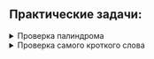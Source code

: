 ## Практические задачи:

<details>
<summary>Проверка палиндрома</summary>

[Codewars - 8 kyu Is it a palindrome?](https://www.codewars.com/kata/57a1fd2ce298a731b20006a4)

Напишите функцию, которая принимает на вход строку и возвращает true, если она является палиндромом (читается одинаково слева направо и справа налево), и false в противном случае.  

```js
function isPalindrome(str) {
  const reversedStr = str.split('').reverse().join('');
  return str.toLowerCase() === reversedStr.toLowerCase();
}
```
</details>


<details>
<summary>Проверка самого кроткого слова</summary>

[Codewars - 7 kyu Shortest Word](https://www.codewars.com/kata/57cebe1dc6fdc20c57000ac9/javascript)

Просто, учитывая строку слов, вернуть длину кратчайшего слова (слов). Строка никогда не будет пустой, и вам не нужно учитывать разные типы данных.  

```js
function findShort(s){
  return s
    .split(' ')
    .sort((a,b) => a.length - b.length)
    .at(0)
    .length;
}
```
</details>


